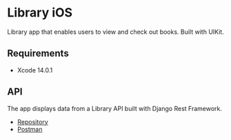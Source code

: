 # Library iOS

Library app that enables users to view and check out books. Built with UIKit.

## Requirements
- Xcode 14.0.1

## API
The app displays data from a Library API built with Django Rest Framework.

- [Repository](https://github.com/cassiewallace/library-api)
- [Postman](https://www.postman.com/cassiewallace/workspace/library-api)

